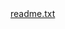   <div role="rowheader" class="flex-auto min-width-0 col-md-2 mr-3">
            <span class="css-truncate css-truncate-target d-block width-fit"><a href="/Yoast/duplicate-post/blob/trunk/readme.txt">readme.txt</a></span>
          </div>
